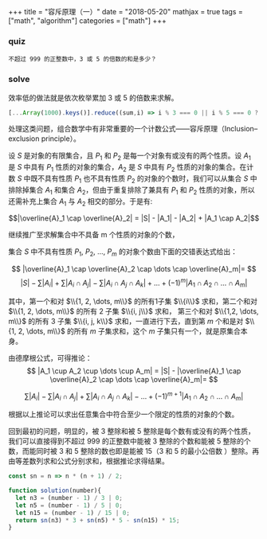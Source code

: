 +++
title = "容斥原理（一）"
date = "2018-05-20"
mathjax = true
tags = ["math", "algorithm"]
categories = ["math"]
+++
### quiz
```
不超过 999 的正整数中，3 或 5 的倍数的和是多少？
```

### solve
效率低的做法就是依次枚举累加 3 或 5 的倍数来求解。

```javascript
[...Array(1000).keys()].reduce((sum,i) => i % 3 === 0 || i % 5 === 0 ? sum + i : sum, 0);
```
处理这类问题，组合数学中有非常重要的一个计数公式——容斥原理（Inclusion–exclusion principle）。

设 $S$ 是对象的有限集合，且 $P_1$ 和 $P_2$ 是每一个对象有或没有的两个性质。设 $A_1$ 是 $S$ 中具有 $P_1$ 性质的对象的集合，$A_2$ 是 $S$ 中具有 $P_2$ 性质的对象的集合。在计数 $S$ 中既不具有性质 $P_1$ 也不具有性质 $P_2$ 的对象的个数时，我们可以从集合 $S$ 中排除掉集合 $A_1$ 和集合 $A_2$，但由于重复排除了兼具有 $P_1$ 和 $P_2$ 性质的对象，所以还需补充上集合 $A_1$ 与 $A_2$ 相交的部分。于是有:

$$|\overline{A}_1 \cap \overline{A}_2| = |S| - |A_1| - |A_2| + |A_1 \cap A_2|$$

继续推广至求解集合中不具备 m 个性质的对象的个数，


集合 $S$ 中不具有性质 $P_1$, $P_2$, ..., $P_m$ 的对象个数由下面的交错表达式给出：

$$
|\overline{A}_1 \cap \overline{A}_2 \cap \dots \cap \overline{A}_m|=
$$
$$
|S| - \sum|A_i| + \sum|A_i \cap A_j| - \sum|A_i \cap A_j \cap A_k|+\dots+(-1)^m|A_1 \cap A_2 \cap \dots \cap A_m|
$$

其中，第一个和对 $\\{1, 2, \dots, m\\}$ 的所有1子集 $\\{i\\}$ 求和，第二个和对 $\\{1, 2, \dots, m\\}$ 的所有 2 子集 $\\{i, j\\}$ 求和， 第三个和对 $\\{1,2, \dots, m\\}$ 的所有 3 子集 $\\{i, j, k\\}$ 求和，一直进行下去，直到第 $m$ 个和是对 $\\{1, 2, \dots, m\\}$ 的所有 $m$ 子集求和，这个 $m$ 子集只有一个，就是原集合本身。

由德摩根公式，可得推论：
$$
|A_1 \cup A_2 \cup \dots \cup A_m| 
= |S| - |\overline{A}_1 \cap \overline{A}_2 \cap \dots \cap \overline{A}_m|=
$$

$$ 
\sum|A_i| - \sum|A_i \cap A_j| + \sum|A_i \cap A_j \cap A_k|-\dots+(-1)^{m+1}|A_1 \cap A_2 \cap \dots \cap A_m|
$$

根据以上推论可以求出任意集合中符合至少一个限定的性质的对象的个数。

回到最初的问题，明显的，被 3 整除和被 5 整除是每个数有或没有的两个性质，我们可以直接得到不超过 999 的正整数中能被 3 整除的个数和能被 5 整除的个数，而能同时被 3 和 5 整除的数也即是能被 15（3 和 5 的最小公倍数 ）整除。再由等差数列求和公式分别求和，根据推论求得结果。

```javascript
const sn = n => n * (n + 1) / 2;

function solution(number){
  let n3 = (number - 1) / 3 | 0;
  let n5 = (number - 1) / 5 | 0;
  let n15 = (number - 1) / 15 | 0;
  return sn(n3) * 3 + sn(n5) * 5 - sn(n15) * 15;
}

```
